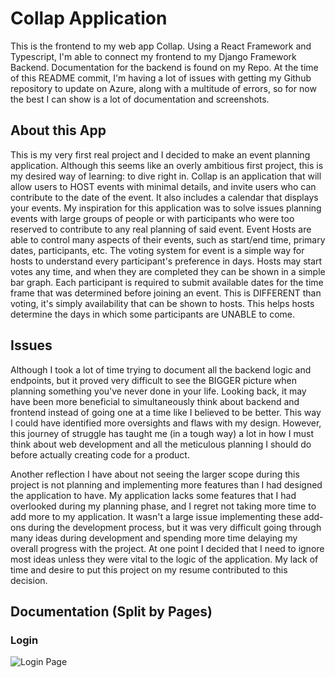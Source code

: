 # Collap Application

This is the frontend to my web app Collap. Using a React Framework and Typescript, I'm able to connect my frontend to my Django Framework Backend. Documentation for the backend is found on my Repo. At the time of this README commit, I'm having a lot of issues with getting my Github repository to update on Azure, along with a multitude of errors, so for now the best I can show is a lot of documentation and screenshots.

## About this App

This is my very first real project and I decided to make an event planning application. Although this seems like an overly ambitious first project, this is my desired way of learning: to dive right in. Collap is an application that will allow users to HOST events with minimal details, and invite users who can contribute to the date of the event. It also includes a calendar that displays your events. My inspiration for this application was to solve issues planning events with large groups of people or with participants who were too reserved to contribute to any real planning of said event. Event Hosts are able to control many aspects of their events, such as start/end time, primary dates, participants, etc. The voting system for event is a simple way for hosts to understand every participant's preference in days. Hosts may start votes any time, and when they are completed they can be shown in a simple bar graph. Each participant is required to submit available dates for the time frame that was determined before joining an event. This is DIFFERENT than voting, it's simply availability that can be shown to hosts. This helps hosts determine the days in which some participants are UNABLE to come.

## Issues

Although I took a lot of time trying to document all the backend logic and endpoints, but it proved very difficult to see the BIGGER picture when planning something you've never done in your life. Looking back, it may have been more beneficial to simultaneously think about backend and frontend instead of going one at a time like I believed to be better. This way I could have identified more oversights and flaws with my design. However, this journey of struggle has taught me (in a tough way) a lot in how I must think about web development and all the meticulous planning I should do before actually creating code for a product. 

Another reflection I have about not seeing the larger scope during this project is not planning and implementing more features than I had designed the application to have. My application lacks some features that I had overlooked during my planning phase, and I regret not taking more time to add more to my application. It wasn't a large issue implementing these add-ons during the development process, but it was very difficult going through many ideas during development and spending more time delaying my overall progress with the project. At one point I decided that I need to ignore most ideas unless they were vital to the logic of the application. My lack of time and desire to put this project on my resume contributed to this decision.

## Documentation (Split by Pages)

### Login

![Login Page](collap_frontend\documentation_pics\login.png)
